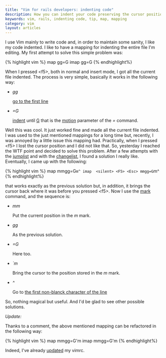 ```yaml
---
title: "Vim for rails developers: indenting code"
description: How you can indent your code preserving the cursor position with a Vim mapping
keywords: vim, rails, indenting code, tip, map, mapping
category: vim
layout: articles
---
```


I use Vim mainly to write code and, in order to maintain some sanity, I like
my code indented. I like to have a mapping for indenting the entire file I'm
editing. My first attempt to solve this simple problem was:

{% highlight vim %}
map   <silent> <F5> gg=G<CR>
imap  <silent> <F5> <Esc> gg=G<CR>
{% endhighlight%}

When I pressed  &#060;f5&#062;, both in normal and insert mode, I got all the
current file indented. The process is very simple, basically it works in the
following way:

- *gg*

  [go to the first line](http://vimdoc.sourceforge.net/htmldoc/motion.html#gg")

- *=G*

  [indent](http://vimdoc.sourceforge.net/htmldoc/change.html#=) until
  [G](http://vimdoc.sourceforge.net/htmldoc/motion.html#G") that is the
  [motion](http://vimdoc.sourceforge.net/htmldoc/motion.html) parameter of the
  *&#061;* command.

Well this was cool. It just worked fine and made all the current file
indented. I was used to the just mentioned mappings for a long time but,
recently, I was annoyed by a little issue this mapping had. Practically, when
I pressed  &#060;f5&#062; I lost the cursor position and I did not like that.
So, yesterday I reached the WTF point and decided to solve this problem. After
a few attempts with the
[jumplist](http://vimdoc.sourceforge.net/htmldoc/motion.html#jumplist) and
with the
[changelist](http://vimdoc.sourceforge.net/htmldoc/motion.html#changelist), I
found a solution I really like.  Eventually, I came up with the following:

{% highlight vim %}
map   <silent> <F5> mmgg=G`m^
imap  <silent> <F5> <Esc> mmgg=G`m^
{% endhighlight%}

that works exactly as the previous solution but, in addition, it brings the
cursor back where it was before you pressed  &#060;f5&#062;. Now I use the
[mark](http://vimdoc.sourceforge.net/htmldoc/motion.html#mark) command, and
the sequence is:

- *mm*

  Put the current position in the _m_ mark.
- *gg*

  As the previous solution.

- *=G*

  Here too.

- *`m*

  Bring the cursor to the position stored in the _m_ mark.

- *^*

  Go to [the first non-blanck character of the
  line](http://vimdoc.sourceforge.net/htmldoc/motion.html#^)

So, nothing magical but useful. And I'd be glad to see other possible
solutions.

*Update:*

Thanks to a comment, the above mentioned mapping can be
refactored in the following way:

{% highlight vim %}
map   <silent> <F5> mmgg=G'm
imap  <silent> <F5> <Esc> mmgg=G'm
{% endhighlight%}

Indeed, I've already [updated](https://github.com/lucapette/vimfiles/commit/9c1bafee15be2a4b47e3421e0537ff9ed1e3fb4f) my vimrc.
